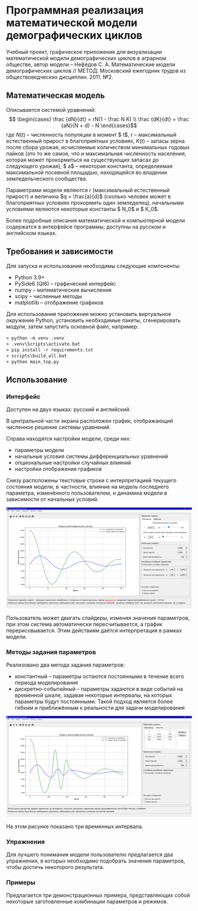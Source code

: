# Программная реализация математической модели демографических циклов
Учебный проект, графическое приложение для визуализации математической модели демографических циклов в аграрном обществе, автор модели – Нефёдов С. А. Математические модели демографических циклов // МЕТОД: Московский ежегодник трудов из обществоведческих дисциплин. 2011. №2.

## Математическая модель
Описывается системой уравнений:
$$ \begin{cases}
    \frac {dN}{dt} = rN(1 - \frac N K)    \\
    \frac {dK}{dt} = \frac {aN}{N + d} - N
  \end{cases}$$
где $N(t)$ – численность популяции в момент $ t$, $r$ – максимальный естественный прирост в благоприятных условиях, $K(t)$ – запасы зерна после сбора урожая, исчисляемые количеством минимальных годовых пайков (это то же самое, что и максимальная численность населения, которая может прокормиться на существующих запасах до следующего урожая), $ a$ – некоторая константа, определяемая максимальной посевной площадью, находящейся во владении земледельческого сообщества.

Параметрами модели являются $r$ (максимальный естественный прирост) и величина $q = \frac{a}{d}$ (сколько человек может в благоприятных условиях прокормить один земледелец), начальными условиями являются некоторые константы $ N_0$ и $ K_0$.

Более подробные описания математической и компьютерной модели содержатся в интерфейсе программы; доступны на русском и английском языках.

## Требования и зависимости
Для запуска и использования необходимы следующие компоненты:
* Python 3.9+
* PySide6 (Qt6) – графический интерфейс
* numpy – математические вычисления
* scipy – численные методы
* matplotlib – отображение графиков

Для использования приложения можно установить виртуальное окружение Python, установить необходимые пакеты, сгенерировать модули, затем запустить основной файл, например:
```
> python -m venv .venv
> .venv\Scripts\activate.bat
> pip install -r requirements.txt
> scripts\build_all.bat
> python main_top.py
```
## Использование
### Интерфейс

Доступен на двух языках: русский и английский.

В центральной части экрана расположен график, отображающий численное решение системы уравнений. 

Справа находятся настройки модели, среди них:
* параметры модели
* начальные условия системы дифференциальных уравнений
* опциональные настройки случайных влияний
* настройки отображения графиков

Снизу расположены текстовые строки с интерпретацией текущего состояния модели, в частности, влияние на модель последнего параметра, изменённого пользователем, и динамика модели в зависимости от начальных условий.

![User interface](readme_data/common_UI.png)

Пользователь может двигать слайдеры, изменяя значения параметров, при этом система автоматически пересчитывается, а график перерисовывается. Этим действиям даётся интерпретация в рамках модели.

### Методы задания параметров
Реализовано два метода задания параметров:
* константный – параметры остаются постоянными в течение всего периода моделирования
* дискретно-событийный – параметры задаются в виде событий на временной шкале, задавая некоторые интервалы, на которых параметры будут постоянными. Такой подход является более гибким и приближённым к реальности для задачи моделирования 

![Discrete interface](readme_data/discrete_UI.png)

На этом рисунке показано три временных интервала.

### Упражнения
Для лучшего понимания модели пользователю предлагается два упражнения, в которых необходимо подобрать значения параметров, чтобы достичь некоторого результата.

### Примеры
Предлагается три демонстрационных примера, представляющих собой некоторые заготовленные комбинации параметров и режимов.